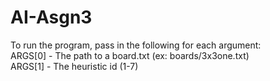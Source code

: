 # AI-Asgn3
To run the program, pass in the following for each argument:  
ARGS[0] - The path to a board.txt (ex: boards/3x3one.txt)  
ARGS[1] - The heuristic id (1-7)
